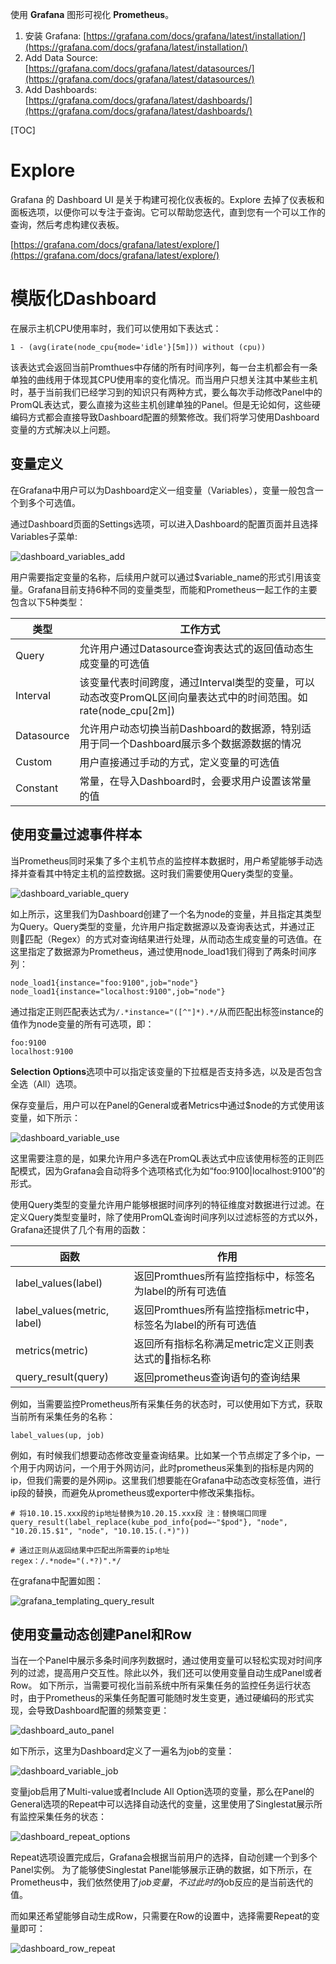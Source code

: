 使用 **Grafana** 图形可视化 **Prometheus**。
1. 安装 Grafana: [https://grafana.com/docs/grafana/latest/installation/](https://grafana.com/docs/grafana/latest/installation/)
2. Add Data Source: [https://grafana.com/docs/grafana/latest/datasources/](https://grafana.com/docs/grafana/latest/datasources/)
3. Add Dashboards: [https://grafana.com/docs/grafana/latest/dashboards/](https://grafana.com/docs/grafana/latest/dashboards/)



[TOC]

# Explore

Grafana 的 Dashboard UI 是关于构建可视化仪表板的。Explore 去掉了仪表板和面板选项，以便你可以专注于查询。它可以帮助您迭代，直到您有一个可以工作的查询，然后考虑构建仪表板。

[https://grafana.com/docs/grafana/latest/explore/](https://grafana.com/docs/grafana/latest/explore/)

# 模版化Dashboard

在展示主机CPU使用率时，我们可以使用如下表达式：

```
1 - (avg(irate(node_cpu{mode='idle'}[5m])) without (cpu))
```

该表达式会返回当前Promthues中存储的所有时间序列，每一台主机都会有一条单独的曲线用于体现其CPU使用率的变化情况。而当用户只想关注其中某些主机时，基于当前我们已经学习到的知识只有两种方式，要么每次手动修改Panel中的PromQL表达式，要么直接为这些主机创建单独的Panel。但是无论如何，这些硬编码方式都会直接导致Dashboard配置的频繁修改。我们将学习使用Dashboard变量的方式解决以上问题。

## 变量定义

在Grafana中用户可以为Dashboard定义一组变量（Variables），变量一般包含一个到多个可选值。

通过Dashboard页面的Settings选项，可以进入Dashboard的配置页面并且选择Variables子菜单:

![dashboard_variables_add](../../resource/monitor/prometheus/dashboard_variables_add.png)

用户需要指定变量的名称，后续用户就可以通过$variable_name的形式引用该变量。Grafana目前支持6种不同的变量类型，而能和Prometheus一起工作的主要包含以下5种类型：

| 类型       | 工作方式                                                     |
| ---------- | ------------------------------------------------------------ |
| Query      | 允许用户通过Datasource查询表达式的返回值动态生成变量的可选值 |
| Interval   | 该变量代表时间跨度，通过Interval类型的变量，可以动态改变PromQL区间向量表达式中的时间范围。如rate(node_cpu[2m]) |
| Datasource | 允许用户动态切换当前Dashboard的数据源，特别适用于同一个Dashboard展示多个数据源数据的情况 |
| Custom     | 用户直接通过手动的方式，定义变量的可选值                     |
| Constant   | 常量，在导入Dashboard时，会要求用户设置该常量的值            |

##  使用变量过滤事件样本

当Prometheus同时采集了多个主机节点的监控样本数据时，用户希望能够手动选择并查看其中特定主机的监控数据。这时我们需要使用Query类型的变量。

![dashboard_variable_query](../../resource/monitor/prometheus/dashboard_variable_query.png)

如上所示，这里我们为Dashboard创建了一个名为node的变量，并且指定其类型为Query。Query类型的变量，允许用户指定数据源以及查询表达式，并通过正则匹配（Regex）的方式对查询结果进行处理，从而动态生成变量的可选值。在这里指定了数据源为Prometheus，通过使用node_load1我们得到了两条时间序列：

```
node_load1{instance="foo:9100",job="node"}
node_load1{instance="localhost:9100",job="node"}
```

通过指定正则匹配表达式为`/.*instance="([^"]*).*/`从而匹配出标签instance的值作为node变量的所有可选项，即：

```
foo:9100
localhost:9100
```

[Filter variables with regex]: https://grafana.com/docs/grafana/latest/variables/filter-variables-with-regex/

**Selection Options**选项中可以指定该变量的下拉框是否支持多选，以及是否包含全选（All）选项。

保存变量后，用户可以在Panel的General或者Metrics中通过$node的方式使用该变量，如下所示：

![dashboard_variable_use](../../resource/monitor/prometheus/dashboard_variable_use.png)

这里需要注意的是，如果允许用户多选在PromQL表达式中应该使用标签的正则匹配模式，因为Grafana会自动将多个选项格式化为如“foo:9100|localhost:9100”的形式。

使用Query类型的变量允许用户能够根据时间序列的特征维度对数据进行过滤。在定义Query类型变量时，除了使用PromQL查询时间序列以过滤标签的方式以外，Grafana还提供了几个有用的函数：

| 函数                        | 作用                                                         |
| --------------------------- | ------------------------------------------------------------ |
| label_values(label)         | 返回Promthues所有监控指标中，标签名为label的所有可选值       |
| label_values(metric, label) | 返回Promthues所有监控指标metric中，标签名为label的所有可选值 |
| metrics(metric)             | 返回所有指标名称满足metric定义正则表达式的指标名称           |
| query_result(query)         | 返回prometheus查询语句的查询结果                             |

例如，当需要监控Prometheus所有采集任务的状态时，可以使用如下方式，获取当前所有采集任务的名称：

```
label_values(up, job)
```

例如，有时候我们想要动态修改变量查询结果。比如某一个节点绑定了多个ip，一个用于内网访问，一个用于外网访问，此时prometheus采集到的指标是内网的ip，但我们需要的是外网ip。这里我们想要能在Grafana中动态改变标签值，进行ip段的替换，而避免从prometheus或exporter中修改采集指标。

```
# 将10.10.15.xxx段的ip地址替换为10.20.15.xxx段 注：替换端口同理
query_result(label_replace(kube_pod_info{pod=~"$pod"}, "node", "10.20.15.$1", "node", "10.10.15.(.*)"))

# 通过正则从返回结果中匹配出所需要的ip地址
regex：/.*node="(.*?)".*/
```

在grafana中配置如图：

![grafana_templating_query_result](../../resource/monitor/prometheus/grafana_templating_query_result.png)

## 使用变量动态创建Panel和Row

当在一个Panel中展示多条时间序列数据时，通过使用变量可以轻松实现对时间序列的过滤，提高用户交互性。除此以外，我们还可以使用变量自动生成Panel或者Row。 如下所示，当需要可视化当前系统中所有采集任务的监控任务运行状态时，由于Prometheus的采集任务配置可能随时发生变更，通过硬编码的形式实现，会导致Dashboard配置的频繁变更：

![dashboard_auto_panel](../../resource/monitor/prometheus/dashboard_auto_panel.png)

如下所示，这里为Dashboard定义了一遍名为job的变量：

![dashboard_variable_job](../../resource/monitor/prometheus/dashboard_variable_job.png)

变量job启用了Multi-value或者Include All Option选项的变量，那么在Panel的General选项的Repeat中可以选择自动迭代的变量，这里使用了Singlestat展示所有监控采集任务的状态：

![dashboard_repeat_options](../../resource/monitor/prometheus/dashboard_repeat_options.png)

Repeat选项设置完成后，Grafana会根据当前用户的选择，自动创建一个到多个Panel实例。 为了能够使Singlestat Panel能够展示正确的数据，如下所示，在Prometheus中，我们依然使用了$job变量，不过此时的$job反应的是当前迭代的值。

而如果还希望能够自动生成Row，只需要在Row的设置中，选择需要Repeat的变量即可：

![dashboard_row_repeat](../../resource/monitor/prometheus/dashboard_row_repeat.png)

